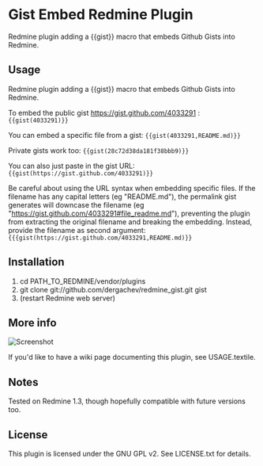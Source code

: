 Gist Embed Redmine Plugin
=========================

Redmine plugin adding a {{gist}} macro that embeds Github Gists into Redmine.

Usage
-----

Redmine plugin adding a {{gist}} macro that embeds Github Gists into Redmine.

To embed the public gist https://gist.github.com/4033291 : `{{gist(4033291)}}` 

You can embed a specific file from a gist: `{{gist(4033291,README.md)}}`

Private gists work too: `{{gist(28c72d38da181f38bbb9)}}`

You can also just paste in the gist URL: `{{gist(https://gist.github.com/4033291)}}`

Be careful about using the URL syntax when embedding specific files. If the
filename has any capital letters (eg "README.md"), the permalink gist generates will downcase
the filename (eg "https://gist.github.com/4033291#file_readme.md"), preventing the plugin
from extracting the original filename and breaking the embedding. Instead,
provide the filename as second argument: `{{{gist(https://gist.github.com/4033291,README.md)}}`

Installation
------------

1. cd PATH_TO_REDMINE/vendor/plugins 
2. git clone git://github.com/dergachev/redmine_gist.git gist
2. (restart Redmine web server)

More info
----------
![Screenshot](http://dl-web.dropbox.com/u/29440342/screenshots/Screen%20Shot%202012-11-09%20at%206.53.36%20PM.png)

If you'd like to have a wiki page documenting this plugin, see USAGE.textile.

Notes
-----

Tested on Redmine 1.3, though hopefully compatible with future versions too.

License
-------

This plugin is licensed under the GNU GPL v2.  See LICENSE.txt for details.
